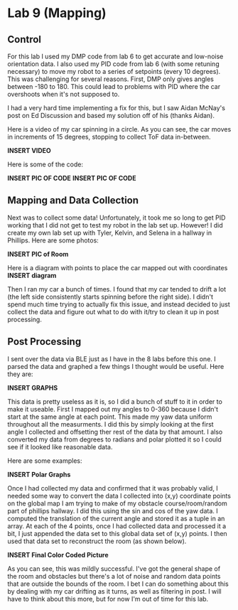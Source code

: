 # Lab 9 (Mapping)

## Control

For this lab I used my DMP code from lab 6 to get accurate and low-noise orientation data. I also used my PID code from lab 6 (with some retuning necessary) to move my robot to a series of setpoints (every 10 degrees). This was challenging for several reasons. First, DMP only gives angles between -180 to 180. This could lead to problems with PID where the car overshoots when it's not supposed to. 

I had a very hard time implementing a fix for this, but I saw Aidan McNay's post on Ed Discussion and based my solution off of his (thanks Aidan). 

Here is a video of my car spinning in a circle. As you can see, the car moves in increments of 15 degrees, stopping to collect ToF data in-between. 

******INSERT VIDEO******

Here is some of the code: 

******INSERT PIC OF CODE******
******INSERT PIC OF CODE******

## Mapping and Data Collection

Next was to collect some data! Unfortunately, it took me so long to get PID working that I did not get to test my robot in the lab set up. However! I did create my own lab set up with Tyler, Kelvin, and Selena in a hallway in Phillips. Here are some photos: 

******INSERT PIC of Room******

Here is a diagram with points to place the car mapped out with coordinates
******INSERT diagram******

Then I ran my car a bunch of times. I found that my car tended to drift a lot (the left side consistently starts spinning before the right side). I didn't spend much time trying to actually fix this issue, and instead decided to just collect the data and figure out what to do with it/try to clean it up in post processing.

## Post Processing

I sent over the data via BLE just as I have in the 8 labs before this one. I parsed the data and graphed a few things I thought would be useful. Here they are: 

******INSERT GRAPHS******

This data is pretty useless as it is, so I did a bunch of stuff to it in order to make it useable. First I mapped out my angles to 0-360 because I didn't start at the same angle at each point. This made my yaw data uniform throughout all the measurments. I did this by simply looking at the first angle I collected and offsetting ther rest of the data by that amount. I also converted my data from degrees to radians and polar plotted it so I could see if it looked like reasonable data. 

Here are some examples: 

******INSERT Polar Graphs******

Once I had collected my data and confirmed that it was probably valid, I needed some way to convert the data I collected into (x,y) coordinate points on the global map I am trying to make of my obstacle course/room/random part of phillips hallway. I did this using the sin and cos of the yaw data. I computed the translation of the current angle and stored it as a tuple in an array. At each of the 4 points, once I had collected data and processed it a bit, I just appended the data set to this global data set of (x,y) points. I then used that data set to reconstruct the room (as shown below).

******INSERT Final Color Coded Picture******

As you can see, this was mildly successful. I've got the general shape of the room and obstacles but there's a lot of noise and random data points that are outside the bounds of the room. I bet I can do something about this by dealing with my car drifting as it turns, as well as filtering in post. I will have to think about this more, but for now I'm out of time for this lab.
